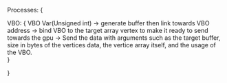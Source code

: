 Processes: {


VBO: {
VBO Var(Unsigned int) -> generate buffer then link towards VBO address 
-> bind VBO to the target array vertex to make it ready to send towards the gpu 
-> Send the data with arguments such as the target buffer,
size in bytes of the vertices data, the vertice array itself,
and the usage of the VBO.   
}




}

